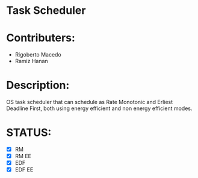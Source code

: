 # Task Scheduler

# Contributers:
- Rigoberto Macedo  
- Ramiz Hanan

# Description:
OS task scheduler that can schedule as Rate Monotonic and Erliest Deadline First, both using energy efficient and non energy efficient modes.

# STATUS:
- [X] RM
- [x] RM EE
- [x] EDF
- [x] EDF EE
